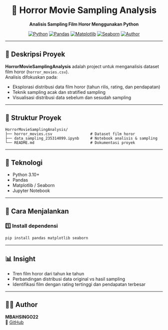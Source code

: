 <h1 align="center">🎥 Horror Movie Sampling Analysis</h1>
<p align="center">
  <b>Analisis Sampling Film Horor Menggunakan Python</b><br>
</p>

<div align="center">

[![Python](https://img.shields.io/badge/Python-3.10+-blue?logo=python)](https://www.python.org/)
[![Pandas](https://img.shields.io/badge/Pandas-Data%20Analysis-yellow?logo=pandas)](https://pandas.pydata.org/)
[![Matplotlib](https://img.shields.io/badge/Matplotlib-Visualization-success?logo=matplotlib)](https://matplotlib.org/)
[![Seaborn](https://img.shields.io/badge/Seaborn-Statistical%20Plots-orange?logo=seaborn)](https://seaborn.pydata.org/)
[![Author](https://img.shields.io/badge/Author-MBAHSINGO22-blue)](https://github.com/MBAHSINGO22)

</div>

---

## 📖 Deskripsi Proyek

**HorrorMovieSamplingAnalysis** adalah project untuk menganalisis dataset film horor (`horror_movies.csv`).  
Analisis difokuskan pada:
- Eksplorasi distribusi data film horor (tahun rilis, rating, dan pendapatan)
- Teknik sampling acak dan stratified sampling
- Visualisasi distribusi data sebelum dan sesudah sampling

---

## 📂 Struktur Proyek

```
HorrorMovieSamplingAnalysis/
├── horror_movies.csv                 # Dataset film horor
├── data_sampling_235314099.ipynb     # Notebook analisis & sampling
└── README.md                         # Dokumentasi proyek
```

---

## 🧰 Teknologi

- Python 3.10+
- Pandas
- Matplotlib / Seaborn
- Jupyter Notebook

---

## 🚀 Cara Menjalankan

### 1️⃣ Install dependensi
```bash
pip install pandas matplotlib seaborn
```

---

## 📊 Insight

- Tren film horor dari tahun ke tahun
- Perbandingan distribusi data original vs hasil sampling
- Identifikasi film dengan rating tertinggi dan pendapatan terbesar

---

## 👨‍💻 Author

**MBAHSINGO22**  
🔗 [GitHub](https://github.com/MBAHSINGO22)
